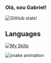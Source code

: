 ###                                                                   Olá, sou Gabriel!
![GitHub stats](https://github-readme-stats.vercel.app/api?username=GabrielBBarros&show_icons=true&theme=cobalt)!

## Languages

[![My Skills](https://skillicons.dev/icons?i=py,js,html,css,mysql,php,java,react)](https://skillicons.dev)


![snake animation](https://github.com/GabrielBBarros/GabrielBBarros/blob/output/github-contribution-grid-snake-dark.svg)
